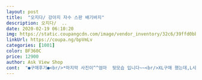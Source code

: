 ```yaml
---
layout: post 
title:  "오지다/ 강아지 자수 스판 배기바지" 
description: 오지다/  ..
date: 2020-02-19 06:10:20 
img: https://static.coupangcdn.com/image/vendor_inventory/32c6/39ffd0bb958691a979ecc29945a2fef2bb26cb2c9ab683971461870da0b9.jpg 
linkUrl: https://coupa.ng/bpVmLv 
categories: [1001] 
color: BF360C 
price: 12900 
author: Ask View Shop 
cont:  "●구매후기●<br/>*마지막 사진이^^엄마  뒷모습 입니다~~<br/>XL구매 했는데,L사이즈로 또구매합니다.<br/>엄마가 입으신다고  해서요~~<br/>너무 편하고 치마레깅스보단,갖춰진 모습이랄까요.<br/>훨씬 보기 좋다고,하네요~~번창하세요~<br/>두개 더 주문하려구요<br/>마지막사진이 저구여~앞사진은 엄마랍니다~~^^<br/>바지 너무 편해요 스판적당하고 허리 밴드가 둘레다잡아줘서 옆구리살도 가려지고ㅎㅎ 사이즈 한치수 작은거 있었음 작게 주문했어도 될뻔했어요<br/>번창하세요.<br/>천도 좋네요.<br/>스판성이 있어서 더좋아요~<br/>솔직히 저도 L사이즈 주문하려고 했거든요~~입어보니 넉넉하다는 느낌이 더 들더라구여~~요새 살 빠져서 그런지,배부분이랑 밴ㄷ가 헐렁해요.<br/>배기 스타일이라그런가본데,고무줄로 뭌음 되니깐요.<br/>솔직히 허리사이즈33넘으면 XL입어야되구여~~저는 2<br/>9 -30이라서 걍XL시켰어요.<br/>습관이  무섭다구,그동안 그사이즈만 입었다구<br/> -<br/> -;;예쁘게 옷을 입으려면,딱 맛는 빗을고르는게 중요하답니다.<br/>미셋나게~~ 발목이 널널해서 츄리닝 처럼보이는게 싫더라구여~살짝 후회 하지만 또,막상 입으면 케릭터가 귀엽고,디자인이 참  맘에들어서~울강쥐 산책 시킬때 입어요~~^^강쥐 개뫼차에 태워서 장볼때도~~아주 편하고 이뻐요~~<br/>엄마가  L사이즈로 주문 해달라고~하더라구영ㅋㅋ<br/>입었을때도 만족해요.<br/>받아보니~실물과 같구여~~<br/>잘받았습니다 ~~편하고 이쁘네요.<br/>스판이라 활동하기 편해요.<br/>보기보단 입었을때~걸으면 흘러 내린다~?디자인이 베기팬츠라서,그런 느낌적인 느낌일수 있을것같기도 해요.<br/><br/>잘입고다니 시네용~~<br/>카키색으로 입고 친정엄니도 하나 사드려야겠어요ㅎㅎ<br/>" 
---
```

